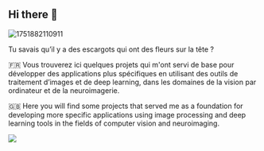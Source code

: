 ## Hi there 👋

![1751882110911](https://github.com/user-attachments/assets/342518b4-5013-4c3c-8af3-42f8ade46f16)

Tu savais qu’il y a des escargots qui ont des fleurs sur la tête ?

🇫🇷 Vous trouverez ici quelques projets qui m'ont servi de base pour développer des applications plus spécifiques en utilisant des outils de traitement d’images et de deep learning, dans les domaines de la vision par ordinateur et de la neuroimagerie.

🇬🇧 Here you will find some projects that served me as a foundation for developing more specific applications using image processing and deep learning tools in the fields of computer vision and neuroimaging.

<!--
**alfonsoer/alfonsoer** is a ✨ _special_ ✨ repository because its `README.md` (this file) appears on your GitHub profile.

Here are some ideas to get you started:

- 🔭 I’m currently working on ...
- 🌱 I’m currently learning ...
- 👯 I’m looking to collaborate on ...
- 🤔 I’m looking for help with ...
- 💬 Ask me about ...
- 📫 How to reach me: ...
- 😄 Pronouns: ...
- ⚡ Fun fact: ...
-->
![](https://hit.yhype.me/github/profile?account_id=32367293)
